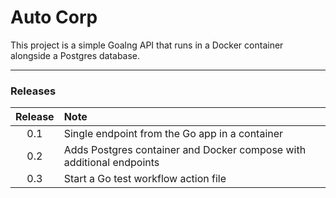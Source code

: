 # Auto Corp

This project is a simple Goalng API that runs in a Docker container alongside a Postgres database.


----
### Releases

| Release | Note |
| :----: | :---- |
| 0.1 | Single endpoint from the Go app in a container |
| 0.2 | Adds Postgres container and Docker compose with additional endpoints |
| 0.3 | Start a Go test workflow action file |
